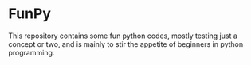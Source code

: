 # FunPy
This repository contains some fun python codes, mostly testing just a concept or two, and is mainly to stir the appetite of beginners in python programming.
